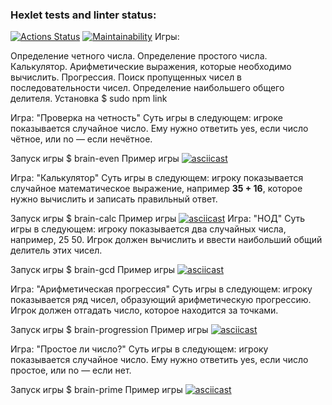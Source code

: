 ### Hexlet tests and linter status:
[![Actions Status](https://github.com/DIE4GUE/frontend-project-44/workflows/hexlet-check/badge.svg)](https://github.com/DIE4GUE/frontend-project-44/actions)
[![Maintainability](https://api.codeclimate.com/v1/badges/9a3d5a432e172047a756/maintainability)](https://codeclimate.com/github/DIE4GUE/frontend-project-44/maintainability)
Игры:

Определение четного числа.
Определение простого числа.
Калькулятор. Арифметические выражения, которые необходимо вычислить.
Прогрессия. Поиск пропущенных чисел в последовательности чисел.
Определение наибольшего общего делителя.
Установка
$ sudo npm link 

Игра: "Проверка на четность"
Суть игры в следующем: игрокe показывается случайное число. Ему нужно ответить yes, если число чётное, или no — если нечётное.

Запуск игры
$ brain-even
Пример игры
[![asciicast](https://asciinema.org/a/M8r4GcolqgKOammtguhMOugTQ.svg)](https://asciinema.org/a/M8r4GcolqgKOammtguhMOugTQ)

Игра: "Калькулятор"
Суть игры в следующем: игроку показывается случайное математическое выражение, например <strong>35 + 16</strong>, которое нужно вычислить и записать правильный ответ.

Запуск игры
$ brain-calc
Пример игры
[![asciicast](https://asciinema.org/a/s8NdQLvGkYOIWURTi1axxzTbv.svg)](https://asciinema.org/a/s8NdQLvGkYOIWURTi1axxzTbv)
Игра: "НОД"
Суть игры в следующем: игроку показывается два случайных числа, например, 25 50. Игрок должен вычислить и ввести наибольший общий делитель этих чисел.

Запуск игры
$ brain-gcd
Пример игры
[![asciicast](https://asciinema.org/a/eIqjaUlR022yBS6gAY030HB4C.svg)](https://asciinema.org/a/eIqjaUlR022yBS6gAY030HB4C)

Игра: "Арифметическая прогрессия"
Суть игры в следующем: игроку показывается ряд чисел, образующий арифметическую прогрессию. Игрок должен отгадать число, которое находится за точками.

Запуск игры
$ brain-progression
Пример игры
[![asciicast](https://asciinema.org/a/Qx6Yw9lPbkxbuCZWKhwW1mT17.svg)](https://asciinema.org/a/Qx6Yw9lPbkxbuCZWKhwW1mT17)

Игра: "Простое ли число?"
Суть игры в следующем: игроку показывается случайное число. Ему нужно ответить yes, если число простое, или no — если нет.

Запуск игры
$ brain-prime
Пример игры
[![asciicast](https://asciinema.org/a/8Fsm2ZsCG38QlxCDQxscydQkx.svg)](https://asciinema.org/a/8Fsm2ZsCG38QlxCDQxscydQkx)

